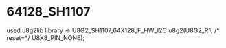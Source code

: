 # 64128_SH1107
used u8g2lib library -> U8G2_SH1107_64X128_F_HW_I2C u8g2(U8G2_R1, /* reset=*/ U8X8_PIN_NONE);
